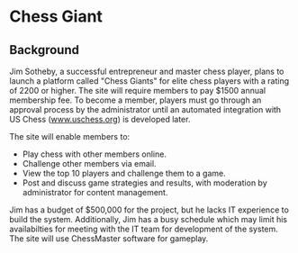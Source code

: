 # Chess Giant
## Background
Jim Sotheby, a successful entrepreneur and master chess player, plans to launch a platform called "Chess Giants" for elite chess players with a rating of 2200 or higher. The site will require members to pay $1500 annual membership fee. To become a member, players must go through an approval process by the administrator until an automated integration with US Chess (www.uschess.org) is developed later.

The site will enable members to:

* Play chess with other members online.
* Challenge other members via email.
* View the top 10 players and challenge them to a game.
* Post and discuss game strategies and results, with moderation by administrator for content management.

Jim has a budget of $500,000 for the project, but he lacks IT experience to build the system. Additionally, Jim has a busy schedule which may limit his availabilties for meeting with the IT team for development of the system. The site will use ChessMaster software for gameplay.

